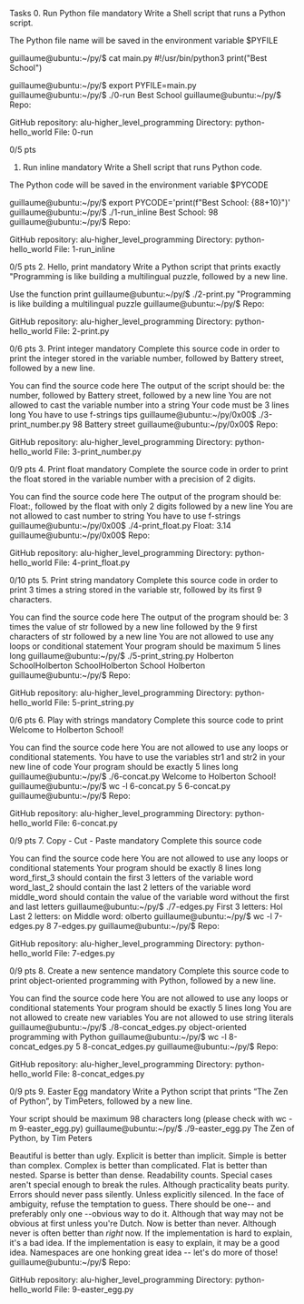 Tasks
0. Run Python file
mandatory
Write a Shell script that runs a Python script.

The Python file name will be saved in the environment variable $PYFILE

guillaume@ubuntu:~/py/$ cat main.py 
#!/usr/bin/python3
print("Best School")

guillaume@ubuntu:~/py/$ export PYFILE=main.py
guillaume@ubuntu:~/py/$ ./0-run
Best School
guillaume@ubuntu:~/py/$ 
Repo:

GitHub repository: alu-higher_level_programming
Directory: python-hello_world
File: 0-run
  
0/5 pts
1. Run inline
mandatory
Write a Shell script that runs Python code.

The Python code will be saved in the environment variable $PYCODE

guillaume@ubuntu:~/py/$ export PYCODE='print(f"Best School: {88+10}")'
guillaume@ubuntu:~/py/$ ./1-run_inline 
Best School: 98
guillaume@ubuntu:~/py/$ 
Repo:

GitHub repository: alu-higher_level_programming
Directory: python-hello_world
File: 1-run_inline
  
0/5 pts
2. Hello, print
mandatory
Write a Python script that prints exactly "Programming is like building a multilingual puzzle, followed by a new line.

Use the function print
guillaume@ubuntu:~/py/$ ./2-print.py 
"Programming is like building a multilingual puzzle
guillaume@ubuntu:~/py/$
Repo:

GitHub repository: alu-higher_level_programming
Directory: python-hello_world
File: 2-print.py
  
0/6 pts
3. Print integer
mandatory
Complete this source code in order to print the integer stored in the variable number, followed by Battery street, followed by a new line.

You can find the source code here
The output of the script should be:
the number, followed by Battery street,
followed by a new line
You are not allowed to cast the variable number into a string
Your code must be 3 lines long
You have to use f-strings tips
guillaume@ubuntu:~/py/0x00$ ./3-print_number.py
98 Battery street
guillaume@ubuntu:~/py/0x00$ 
Repo:

GitHub repository: alu-higher_level_programming
Directory: python-hello_world
File: 3-print_number.py
  
0/9 pts
4. Print float
mandatory
Complete the source code in order to print the float stored in the variable number with a precision of 2 digits.

You can find the source code here
The output of the program should be:
Float:, followed by the float with only 2 digits
followed by a new line
You are not allowed to cast number to string
You have to use f-strings
guillaume@ubuntu:~/py/0x00$ ./4-print_float.py
Float: 3.14
guillaume@ubuntu:~/py/0x00$ 
Repo:

GitHub repository: alu-higher_level_programming
Directory: python-hello_world
File: 4-print_float.py
  
0/10 pts
5. Print string
mandatory
Complete this source code in order to print 3 times a string stored in the variable str, followed by its first 9 characters.

You can find the source code here
The output of the program should be:
3 times the value of str
followed by a new line
followed by the 9 first characters of str
followed by a new line
You are not allowed to use any loops or conditional statement
Your program should be maximum 5 lines long
guillaume@ubuntu:~/py/$ ./5-print_string.py 
Holberton SchoolHolberton SchoolHolberton School
Holberton
guillaume@ubuntu:~/py/$ 
Repo:

GitHub repository: alu-higher_level_programming
Directory: python-hello_world
File: 5-print_string.py
  
0/6 pts
6. Play with strings
mandatory
Complete this source code to print Welcome to Holberton School!

You can find the source code here
You are not allowed to use any loops or conditional statements.
You have to use the variables str1 and str2 in your new line of code
Your program should be exactly 5 lines long
guillaume@ubuntu:~/py/$ ./6-concat.py
Welcome to Holberton School!
guillaume@ubuntu:~/py/$ wc -l 6-concat.py
5 6-concat.py
guillaume@ubuntu:~/py/$ 
Repo:

GitHub repository: alu-higher_level_programming
Directory: python-hello_world
File: 6-concat.py
  
0/9 pts
7. Copy - Cut - Paste
mandatory
Complete this source code

You can find the source code here
You are not allowed to use any loops or conditional statements
Your program should be exactly 8 lines long
word_first_3 should contain the first 3 letters of the variable word
word_last_2 should contain the last 2 letters of the variable word
middle_word should contain the value of the variable word without the first and last letters
guillaume@ubuntu:~/py/$ ./7-edges.py
First 3 letters: Hol
Last 2 letters: on
Middle word: olberto
guillaume@ubuntu:~/py/$ wc -l 7-edges.py
8 7-edges.py
guillaume@ubuntu:~/py/$ 
Repo:

GitHub repository: alu-higher_level_programming
Directory: python-hello_world
File: 7-edges.py
  
0/9 pts
8. Create a new sentence
mandatory
Complete this source code to print object-oriented programming with Python, followed by a new line.

You can find the source code here
You are not allowed to use any loops or conditional statements
Your program should be exactly 5 lines long
You are not allowed to create new variables
You are not allowed to use string literals
guillaume@ubuntu:~/py/$ ./8-concat_edges.py
object-oriented programming with Python
guillaume@ubuntu:~/py/$ wc -l 8-concat_edges.py
5 8-concat_edges.py
guillaume@ubuntu:~/py/$ 
Repo:

GitHub repository: alu-higher_level_programming
Directory: python-hello_world
File: 8-concat_edges.py
  
0/9 pts
9. Easter Egg
mandatory
Write a Python script that prints “The Zen of Python”, by TimPeters, followed by a new line.

Your script should be maximum 98 characters long (please check with wc -m 9-easter_egg.py)
guillaume@ubuntu:~/py/$ ./9-easter_egg.py
The Zen of Python, by Tim Peters

Beautiful is better than ugly.
Explicit is better than implicit.
Simple is better than complex.
Complex is better than complicated.
Flat is better than nested.
Sparse is better than dense.
Readability counts.
Special cases aren't special enough to break the rules.
Although practicality beats purity.
Errors should never pass silently.
Unless explicitly silenced.
In the face of ambiguity, refuse the temptation to guess.
There should be one-- and preferably only one --obvious way to do it.
Although that way may not be obvious at first unless you're Dutch.
Now is better than never.
Although never is often better than *right* now.
If the implementation is hard to explain, it's a bad idea.
If the implementation is easy to explain, it may be a good idea.
Namespaces are one honking great idea -- let's do more of those!
guillaume@ubuntu:~/py/$
Repo:

GitHub repository: alu-higher_level_programming
Directory: python-hello_world
File: 9-easter_egg.py
